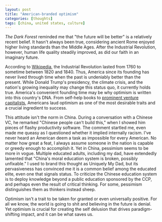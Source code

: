 ```yaml
---
layout: post
title: "American-branded optimism"
categories: [thoughts]
tags: [china, united states, culture]
---
```


*The Dark Forest* reminded me that "the future will be better" is a relatively recent belief. It hasn't always been true, considering ancient Rome enjoyed higher living standards than the Middle Ages. After the Industrial Revolution, however, human life quality steadily improved, as did our faith in an imaginary future.

<!--more-->

According to [Wikipedia](https://en.wikipedia.org/wiki/Industrial_Revolution), the Industrial Revolution lasted from 1760 to sometime between 1820 and 1840. Thus, America since its founding has never lived through time when the past is undeniably better than the present. While Donald Trump's presidency, the climate crisis, and the nation's growing inequality may change this status quo, it currently holds true. America's convenient founding time may be why optimism is written into this country's DNA. From self-help books to [prominent venture capitalists](http://blog.samaltman.com/how-to-be-successful), Americans laud optimism as one of the most desirable traits and a crucial ingredient to success.

This attitude isn't the norm in China. During a conversation with a Chinese VC, he remarked "Chinese people can't build this," when I showed him pieces of flashy productivity software. The comment startled me, even made me queasy as I questioned whether it implied internally racism. I've never heard an American deem a task as impossible for every American. No matter how great a feat, I always assume someone in the nation is capable or greedy enough to accomplish it. Yet in China, pessimism seems to be more in vogue. Multiple educated adults, including my dad, have extendedly lamented that "China's moral education system is broken, possibly unfixable." I used to brand this thought as Uniquely My Dad, but its pervasiveness has convinced me it is a common belief among the educated elite, even one that signals status. To criticize the Chinese education system is to deploy knowledge beyond a public education sponsored by the CCP, and perhaps even the result of critical thinking. For some, pessimism distinguishes them as thinkers instead sheep.

Optimism isn't a trait to be taken for granted or even universally positive. For all we know, the world is going to shit and believing in the future is denial. Yet optimism is crucial for creating the self delusion that drives paradigm-shifting impact, and it can be what saves us.
